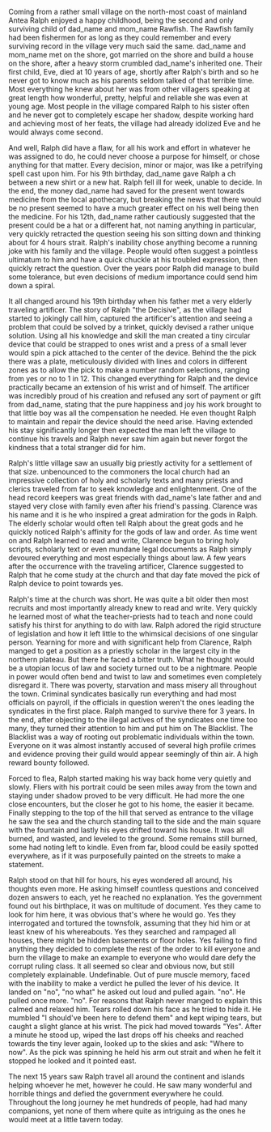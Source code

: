Coming from a rather small village on the north-most coast of mainland Antea Ralph 
enjoyed a happy childhood, being the second and only surviving child of dad_name and 
mom_name Rawfish. The Rawfish family had been fishermen for as long as they 
could remember and every surviving record in the village very much said the same. 
dad_name and mom_name met on the shore, got married on the shore and 
build a house on the shore, after a heavy storm crumbled dad_name's inherited one.
Their first child, Eve, died at 10 years of age, shortly after Ralph's birth and so he
never got to know much as his parents seldom talked of that terrible time. Most 
everything he knew about her was from other villagers speaking at great length 
how wonderful, pretty, helpful and reliable she was even at young age. Most 
people in the village compared Ralph to his sister often and he never got to 
completely escape her shadow, despite working hard and achieving most of her 
feats, the village had already idolized Eve and he would always come second.

And well, Ralph did have a flaw, for all his work and effort in whatever he was 
assigned to do, he could never choose a purpose for himself, or chose anything 
for that matter. Every decision, minor or major, was like a petrifying spell cast upon him.
For his 9th birthday, dad_name gave Ralph a ch between a new shirt or a new hat. 
Ralph fell ill for week, unable to decide. In the end, the money dad_name
had saved for the present went towards medicine from the local apothecary, 
but breaking the news that there would be no present seemed to have a 
much greater effect on his well being then the medicine. For his 12th, dad_name 
rather cautiously suggested that the present could be a hat or a different hat, 
not naming anything in particular, very quickly retracted the question seeing his son 
sitting down and thinking about for 4 hours strait. Ralph's inability chose anything 
become a running joke with his family and the village. People would often suggest 
a pointless ultimatum to him and have a quick chuckle at his troubled expression, 
then quickly retract the question. Over the years poor Ralph did manage to build 
some tolerance, but even decisions of medium importance could send him down 
a spiral. 

It all changed around his 19th birthday when his father met a very elderly 
traveling artificer. The story of Ralph "the Decisive", as the village had started 
to jokingly call him, captured the artificer's attention and seeing a problem that 
could be solved by a trinket, quickly devised a rather unique solution. Using all his 
knowledge and skill the man created a tiny circular device that could be strapped 
to ones wrist and a press of a small lever would spin a pick attached to the center
of the device. Behind the the pick there was a plate, meticulously divided with lines 
and colors in different zones as to allow the pick to make a number random selections, 
ranging from yes or no to 1 in 12. This changed everything for Ralph and the device 
practically became an extension of his wrist and of himself. The artificer was incredibly 
proud of his creation and refused any sort of payment or gift from dad_name, stating 
that the pure happiness and joy his work brought to that little boy was all the 
compensation he needed. He even thought Ralph to maintain and repair the device 
should the need arise. Having extended his stay significantly longer then expected 
the man left the village to continue his travels and Ralph never saw him again but never 
forgot the kindness that a total stranger did for him. 

Ralph's little village saw an usually big priestly activity for a settlement of that size.
unbenounced to the commoners the local church had an impressive collection of
holy and scholarly texts and many priests and clerics traveled from far to seek
knowledge and enlightenment. One of the head record keepers was great friends
with dad_name's late father and and stayed very close with family even after his
friend's passing. Clarence was his name and it is he who inspired a great admiration
for the gods in Ralph. The elderly scholar would often tell Ralph about the great gods
and he quickly noticed Ralph's affinity for the gods of law and order. As time went on
and Ralph learned to read and write, Clarence begun to bring holy scripts, scholarly
text or even mundane legal documents as Ralph simply devoured everything and 
most especially things about law. A few years after the occurrence with the traveling
artificer, Clarence suggested to Ralph that he come study at the church and that day
fate moved the pick of Ralph device to point towards yes.

Ralph's time at the church was short. He was quite a bit older then most recruits 
and most importantly already knew to read and write. Very quickly he learned 
most of what the teacher-priests had to teach and none could satisfy his thirst 
for anything to do with law. Ralph adored the rigid structure of legislation and how
it left little to the whimsical decisions of one singular person. Yearning for more and
with significant help from Clarence, Ralph manged to get a position as a priestly 
scholar in the largest city in the northern plateau. But there he faced a bitter truth.
What he thought would be a utopian locus of law and society turned out to be a 
nightmare. People in power would often bend and twist to law and sometimes even
completely disregard it. There was poverty, starvation and mass misery all throughout
the town. Criminal syndicates basically run everything and had most officials on 
payroll, if the officials in question weren't the ones leading the syndicates in the first 
place. Ralph manged to survive there for 3 years. In the end, after objecting to the 
illegal actives of the syndicates one time too many, they turned their attention to him
and put him on The Blacklist. The Blacklist was a way of rooting out problematic 
individuals within the town. Everyone on it was almost instantly accused of several
high profile crimes and evidence proving their guild would appear seemingly of thin air. 
A high reward bounty followed. 

Forced to flea, Ralph started making his way back home very quietly and slowly. Fliers
with his portrait could be seen miles away from the town and staying under shadow 
proved to be very difficult. He had more the one close encounters, but the closer he
got to his home, the easier it became. Finally stepping to the top of the hill that served 
as entrance to the village he saw the sea and the church standing tall to the side and 
the main square with the fountain and lastly his eyes drifted toward his house. It was all
burned, and wasted, and leveled to the ground. Some remains still burned, some had 
noting left to kindle. Even from far, blood could be easily spotted everywhere, as if it was
purposefully painted on the streets to make a statement. 

Ralph stood on that hill for hours, his eyes wondered all around, his thoughts even more.
He asking himself countless questions and conceived dozen answers to each, yet he 
reached no explanation. Yes the government found out his birthplace, it was on multitude
of document. Yes they came to look for him here, it was obvious that's where he would go. 
Yes they interrogated and tortured the townsfolk, assuming that they hid him or at least 
knew of his whereabouts. Yes they searched and rampaged all houses, there might be 
hidden basements or floor holes. Yes failing to find anything they decided to complete 
the rest of the order to kill everyone and burn the village to make an example to everyone
who would dare defy the corrupt ruling class. It all seemed so clear and obvious now, but 
still completely explainable. Undefinable. Out of pure muscle memory, faced with the 
inability to make a verdict he pulled the lever of his device. It landed on "no", "no what" 
he asked out loud and pulled again. "no". He pulled once more. "no". For reasons that 
Ralph never manged to explain this calmed and relaxed him. Tears rolled down his face 
as he tried to hide it. He mumbled "I should've been here to defend them" and kept
wiping tears, but caught a slight glance at his wrist. The pick had moved towards "Yes".
After a minute he stood up, wiped the last drops off his cheeks and reached towards 
the tiny lever again, looked up to the skies and ask: "Where to now". As the pick 
was spinning he held his arm out strait and when he felt it stopped he looked 
and it pointed east. 

The next 15 years saw Ralph travel all around the continent and islands helping whoever
he met, however he could. He saw many wonderful and horrible things and defied the 
government everywhere he could. Throughout the long journey he met hundreds of people,
had had many companions, yet none of them where quite as intriguing as the ones he would 
meet at a little tavern today.